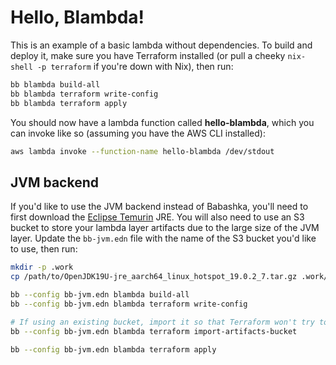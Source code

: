 # Hello, Blambda!

This is an example of a basic lambda without dependencies. To build and deploy
it, make sure you have Terraform installed (or pull a cheeky `nix-shell -p
terraform` if you're down with Nix), then run:

``` sh
bb blambda build-all
bb blambda terraform write-config
bb blambda terraform apply
```

You should now have a lambda function called **hello-blambda**, which you can
invoke like so (assuming you have the AWS CLI installed):

``` sh
aws lambda invoke --function-name hello-blambda /dev/stdout
```

## JVM backend

If you'd like to use the JVM backend instead of Babashka, you'll need to first
download the [Eclipse
Temurin](https://adoptium.net/temurin/releases/?version=19) JRE. You will also
need to use an S3 bucket to store your lambda layer artifacts due to the large
size of the JVM layer. Update the `bb-jvm.edn` file with the name of the S3
bucket you'd like to use, then run:

``` sh
mkdir -p .work
cp /path/to/OpenJDK19U-jre_aarch64_linux_hotspot_19.0.2_7.tar.gz .work/

bb --config bb-jvm.edn blambda build-all
bb --config bb-jvm.edn blambda terraform write-config

# If using an existing bucket, import it so that Terraform won't try to recreate it
bb --config bb-jvm.edn blambda terraform import-artifacts-bucket

bb --config bb-jvm.edn blambda terraform apply
```
